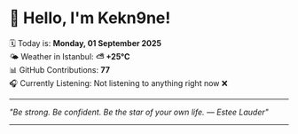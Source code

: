 # 👋 Hello, I'm Kekn9ne!

🗓️ Today is: **Monday, 01 September 2025**  
🌤️ Weather in Istanbul: **⛅️  +25°C**  
📊 GitHub Contributions: **77**  
🎧 Currently Listening: Not listening to anything right now ❌

---

_"Be strong. Be confident. Be the star of your own life. — *Estee Lauder*"_

---
